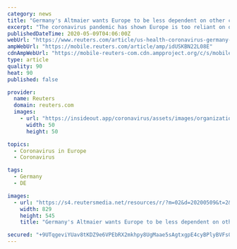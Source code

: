 ```yaml
---
category: news
title: "Germany's Altmaier wants Europe to be less dependent on other countries"
excerpt: "The coronavirus pandemic has shown Europe is too reliant on other countries for some medical supplies, and European states should work together to further diversify international supply chains, German Economy Minister Peter Altmaier told Reuters."
publishedDateTime: 2020-05-09T04:06:00Z
webUrl: "https://www.reuters.com/article/us-health-coronavirus-germany-altmaier-idUSKBN22L08E"
ampWebUrl: "https://mobile.reuters.com/article/amp/idUSKBN22L08E"
cdnAmpWebUrl: "https://mobile-reuters-com.cdn.ampproject.org/c/s/mobile.reuters.com/article/amp/idUSKBN22L08E"
type: article
quality: 90
heat: 90
published: false

provider:
  name: Reuters
  domain: reuters.com
  images:
    - url: "https://insideout.app/coronavirus/assets/images/organizations/reuters.com-50x50.jpg"
      width: 50
      height: 50

topics:
  - Coronavirus in Europe
  - Coronavirus

tags:
  - Germany
  - DE

images:
  - url: "https://s4.reutersmedia.net/resources/r/?m=02&d=20200509&t=2&i=1518015378&w=&fh=545px&fw=&ll=&pl=&sq=&r=LYNXMPEG4808R"
    width: 829
    height: 545
    title: "Germany's Altmaier wants Europe to be less dependent on other countries"

secured: "+9UTqgeviYUav8tKDZ9e6VPEbRX2mkhpy8UgMaae5sAgtxgpE4cyBPlyBVFs0diZrBQQtx8YT33aJFoifMMMN1b6SgpxtldsQ/BCDojvgGAb4vEOo/PkwXj7G12OpP8G2nP3kecOrnecDTmsxOgyYft6SpfQS4UYjvvyd5tq94bwtex5EBZk6xooVeHkLLUqsfhty2ri4iKeWCmmD3eosqB/aK6sUZQ86bl9rj6h191Mcu7ezs8c+PrDbC2ve1XO1idhJpGvKjR1GZMmOO5/5wNgzN7VQqNkCVSgId5L3SdmOFe7tHfm30MIgn0Axw6U;eR/j0vHUC6aWkxZU8VZ3Tw=="
---
```


